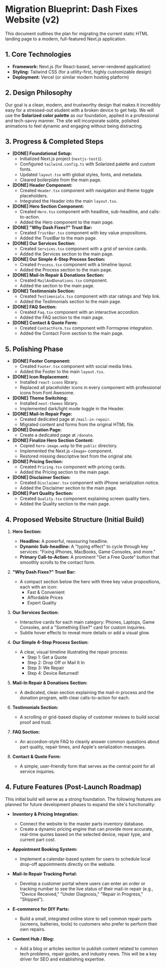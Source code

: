 # Migration Blueprint: Dash Fixes Website (v2)

This document outlines the plan for migrating the current static HTML landing page to a modern, full-featured Next.js application.

## 1. Core Technologies

-   **Framework:** Next.js (for React-based, server-rendered application)
-   **Styling:** Tailwind CSS (for a utility-first, highly customizable design)
-   **Deployment:** Vercel (or similar modern hosting platform)

## 2. Design Philosophy

Our goal is a clean, modern, and trustworthy design that makes it incredibly easy for a stressed-out student with a broken device to get help. We will use the **Solarized color palette** as our foundation, applied in a professional and tech-savvy manner. The site will incorporate subtle, polished animations to feel dynamic and engaging without being distracting.

## 3. Progress & Completed Steps

-   **[DONE] Foundational Setup:**
    -   Initialized Next.js project (`nextjs-test1`).
    -   Configured `tailwind.config.ts` with Solarized palette and custom fonts.
    -   Updated `layout.tsx` with global styles, fonts, and metadata.
    -   Cleared boilerplate from the main page.
-   **[DONE] Header Component:**
    -   Created `Header.tsx` component with navigation and theme toggle placeholders.
    -   Integrated the Header into the main `layout.tsx`.
-   **[DONE] Hero Section Component:**
    -   Created `Hero.tsx` component with headline, sub-headline, and calls-to-action.
    -   Added the Hero component to the main page.
-   **[DONE] "Why Dash Fixes?" Trust Bar:**
    -   Created `TrustBar.tsx` component with key value propositions.
    -   Added the TrustBar to the main page.
-   **[DONE] Our Services Section:**
    -   Created `Services.tsx` component with a grid of service cards.
    -   Added the Services section to the main page.
-   **[DONE] Our Simple 4-Step Process Section:**
    -   Created `Process.tsx` component with a timeline layout.
    -   Added the Process section to the main page.
-   **[DONE] Mail-In Repair & Donations Section:**
    -   Created `MailAndDonations.tsx` component.
    -   Added the section to the main page.
-   **[DONE] Testimonials Section:**
    -   Created `Testimonials.tsx` component with star ratings and Yelp link.
    -   Added the Testimonials section to the main page.
-   **[DONE] FAQ Section:**
    -   Created `Faq.tsx` component with an interactive accordion.
    -   Added the FAQ section to the main page.
-   **[DONE] Contact & Quote Form:**
    -   Created `ContactForm.tsx` component with Formspree integration.
    -   Added the Contact Form section to the main page.

## 5. Polishing Phase

-   **[DONE] Footer Component:**
    -   Created `Footer.tsx` component with social media links.
    -   Added the Footer to the main `layout.tsx`.
-   **[DONE] Icon Replacement:**
    -   Installed `react-icons` library.
    -   Replaced all placeholder icons in every component with professional icons from Font Awesome.
-   **[DONE] Theme Switching:**
    -   Installed `next-themes` library.
    -   Implemented dark/light mode toggle in the Header.
-   **[DONE] Mail-In Repair Page:**
    -   Created dedicated page at `/mail-in-repair`.
    -   Migrated content and forms from the original HTML file.
-   **[DONE] Donation Page:**
    -   Create a dedicated page at `/donate`.
-   **[DONE] Finalize Hero Section Content:**
    -   Copied `hero-image.webp` to the `public` directory.
    -   Implemented the Next.js `<Image>` component.
    -   Restored missing descriptive text from the original site.
-   **[DONE] Pricing Section:**
    -   Created `Pricing.tsx` component with pricing cards.
    -   Added the Pricing section to the main page.
-   **[DONE] Disclaimer Section:**
    -   Created `Disclaimer.tsx` component with iPhone serialization notice.
    -   Added the Disclaimer section to the main page.
-   **[DONE] Part Quality Section:**
    -   Created `Quality.tsx` component explaining screen quality tiers.
    -   Added the Quality section to the main page.

## 4. Proposed Website Structure (Initial Build)

1.  **Hero Section:**
    *   **Headline:** A powerful, reassuring headline.
    *   **Dynamic Sub-headline:** A "typing effect" to cycle through key services: "Fixing iPhones, MacBooks, Game Consoles, and more."
    *   **Primary Call-to-Action:** A prominent "Get a Free Quote" button that smoothly scrolls to the contact form.

2.  **"Why Dash Fixes?" Trust Bar:**
    *   A compact section below the hero with three key value propositions, each with an icon:
        *   Fast & Convenient
        *   Affordable Prices
        *   Expert Quality

3.  **Our Services Section:**
    *   Interactive cards for each main category: Phones, Laptops, Game Consoles, and a "Something Else?" card for custom inquiries.
    *   Subtle hover effects to reveal more details or add a visual glow.

4.  **Our Simple 4-Step Process Section:**
    *   A clear, visual timeline illustrating the repair process:
        *   Step 1: Get a Quote
        *   Step 2: Drop Off or Mail It In
        *   Step 3: We Repair
        *   Step 4: Device Returned!

5.  **Mail-In Repair & Donations Section:**
    *   A dedicated, clean section explaining the mail-in process and the donation program, with clear calls-to-action for each.

6.  **Testimonials Section:**
    *   A scrolling or grid-based display of customer reviews to build social proof and trust.

7.  **FAQ Section:**
    *   An accordion-style FAQ to cleanly answer common questions about part quality, repair times, and Apple's serialization messages.

8.  **Contact & Quote Form:**
    *   A simple, user-friendly form that serves as the central point for all service inquiries.

## 4. Future Features (Post-Launch Roadmap)

This initial build will serve as a strong foundation. The following features are planned for future development phases to expand the site's functionality:

-   **Inventory & Pricing Integration:**
    *   Connect the website to the master parts inventory database.
    *   Create a dynamic pricing engine that can provide more accurate, real-time quotes based on the selected device, repair type, and current part cost.

-   **Appointment Booking System:**
    *   Implement a calendar-based system for users to schedule local drop-off appointments directly on the website.

-   **Mail-In Repair Tracking Portal:**
    *   Develop a customer portal where users can enter an order or tracking number to see the live status of their mail-in repair (e.g., "Device Received," "Under Diagnosis," "Repair in Progress," "Shipped").

-   **E-commerce for DIY Parts:**
    *   Build a small, integrated online store to sell common repair parts (screens, batteries, tools) to customers who prefer to perform their own repairs.

-   **Content Hub / Blog:**
    *   Add a blog or articles section to publish content related to common tech problems, repair guides, and industry news. This will be a key driver for SEO and establishing expertise.

